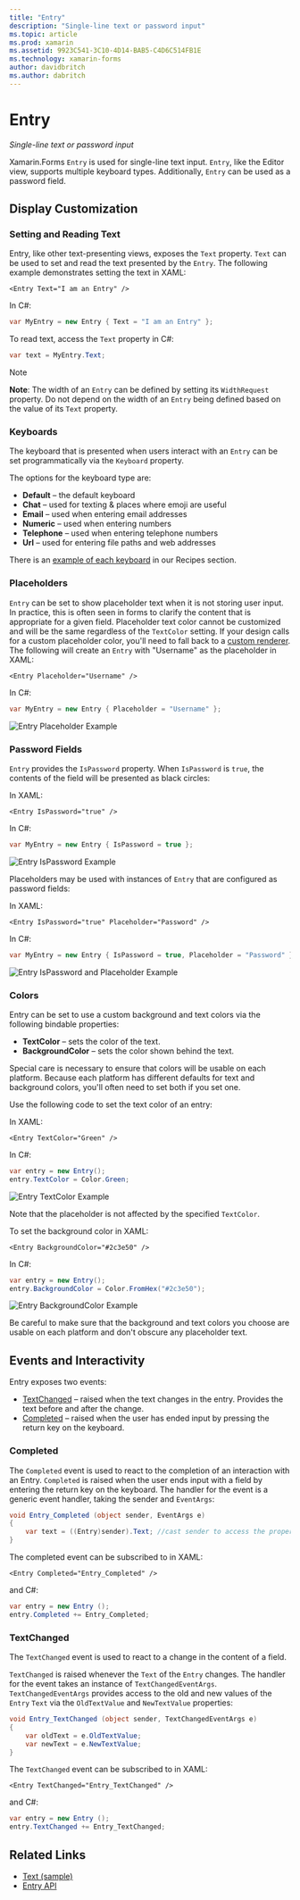 ```yaml
---
title: "Entry"
description: "Single-line text or password input"
ms.topic: article
ms.prod: xamarin
ms.assetid: 9923C541-3C10-4D14-BAB5-C4D6C514FB1E
ms.technology: xamarin-forms
author: davidbritch
ms.author: dabritch
---
```


# Entry

_Single-line text or password input_

Xamarin.Forms `Entry` is used for single-line text input. `Entry`, like the Editor view, supports multiple keyboard types. Additionally, `Entry` can be used as a password field.

## Display Customization

### Setting and Reading Text

Entry, like other text-presenting views, exposes the `Text` property. `Text` can be used to set and read the text presented by the `Entry`. The following example demonstrates setting the text in XAML:

```xaml
<Entry Text="I am an Entry" />
```

In C#:

```csharp
var MyEntry = new Entry { Text = "I am an Entry" };
```

To read text, access the `Text` property in C#:

```csharp
var text = MyEntry.Text;
```

> [!NOTE]
> **Note**: The width of an `Entry` can be defined by setting its `WidthRequest` property. Do not depend on the width of an `Entry` being defined based on the value of its `Text` property.

### Keyboards

The keyboard that is presented when users interact with an `Entry` can be set programmatically via the `Keyboard` property.

The options for the keyboard type are:

- **Default** &ndash; the default keyboard
- **Chat** &ndash; used for texting & places where emoji are useful
- **Email** &ndash; used when entering email addresses
- **Numeric** &ndash; used when entering numbers
- **Telephone** &ndash; used when entering telephone numbers
- **Url** &ndash; used for entering file paths and web addresses

There is an [example of each keyboard](https://developer.xamarin.com/recipes/cross-platform/xamarin-forms/choose-keyboard-for-entry/)
in our Recipes section.

### Placeholders

`Entry` can be set to show placeholder text when it is not storing user input. In practice, this is often seen in forms to clarify the content that is appropriate for a given field. Placeholder text color cannot be customized and will be the same regardless of the `TextColor` setting. If your design calls for a custom placeholder color, you'll need to fall back to a [custom renderer](). The following will create an `Entry` with "Username" as the placeholder in XAML:

```xaml
<Entry Placeholder="Username" />
```

In C#:

```csharp
var MyEntry = new Entry { Placeholder = "Username" };
```

![](entry-images/placeholder.png "Entry Placeholder Example")

### Password Fields

`Entry` provides the `IsPassword` property. When `IsPassword` is `true`, the contents of the field will be presented as black circles:

In XAML:

```xaml
<Entry IsPassword="true" />
```

In C#:

```csharp
var MyEntry = new Entry { IsPassword = true };
```

![](entry-images/password.png "Entry IsPassword Example")

Placeholders may be used with instances of `Entry` that are configured as password fields:

In XAML:

```xaml
<Entry IsPassword="true" Placeholder="Password" />
```

In C#:

```csharp
var MyEntry = new Entry { IsPassword = true, Placeholder = "Password" };
```

![](entry-images/passwordplaceholder.png "Entry IsPassword and Placeholder Example")


### Colors

Entry can be set to use a custom background and text colors via the following bindable properties:

- **TextColor** &ndash; sets the color of the text.
- **BackgroundColor** &ndash; sets the color shown behind the text.

Special care is necessary to ensure that colors will be usable on each platform. Because each platform has different defaults for text and background colors, you'll often need to set both if you set one.

Use the following code to set the text color of an entry:

In XAML:

```xaml
<Entry TextColor="Green" />
```

In C#:

```csharp
var entry = new Entry();
entry.TextColor = Color.Green;
```

![](entry-images/textcolor.png "Entry TextColor Example")

Note that the placeholder is not affected by the specified `TextColor`.

To set the background color in XAML:

```xaml
<Entry BackgroundColor="#2c3e50" />
```

In C#:

```csharp
var entry = new Entry();
entry.BackgroundColor = Color.FromHex("#2c3e50");
```

![](entry-images/textbackgroundcolor.png "Entry BackgroundColor Example")

Be careful to make sure that the background and text colors you choose are usable on each platform and don't obscure any placeholder text.

## Events and Interactivity

Entry exposes two events:

- [TextChanged](http://developer.xamarin.com/api/event/Xamarin.Forms.Entry.TextChanged/) &ndash; raised when the text changes in the entry. Provides the text before and after the change.
- [Completed](http://developer.xamarin.com/api/event/Xamarin.Forms.Entry.Completed/) &ndash; raised when the user has ended input by pressing the return key on the keyboard.

### Completed

The `Completed` event is used to react to the completion of an interaction with an Entry. `Completed` is raised when the user ends input with a field by entering the return key on the keyboard. The handler for the event is a generic event handler, taking the sender and `EventArgs`:

```csharp
void Entry_Completed (object sender, EventArgs e)
{
	var text = ((Entry)sender).Text; //cast sender to access the properties of the Entry
}
```

The completed event can be subscribed to in XAML:

```xaml
<Entry Completed="Entry_Completed" />
```

and C#:

```csharp
var entry = new Entry ();
entry.Completed += Entry_Completed;
```

### TextChanged

The `TextChanged` event is used to react to a change in the content of a field.

`TextChanged` is raised whenever the `Text` of the `Entry` changes. The handler for the event takes an instance of `TextChangedEventArgs`. `TextChangedEventArgs` provides access to the old and new values of the `Entry` `Text` via the `OldTextValue` and `NewTextValue` properties:

```csharp
void Entry_TextChanged (object sender, TextChangedEventArgs e)
{
	var oldText = e.OldTextValue;
	var newText = e.NewTextValue;
}
```

The `TextChanged` event can be subscribed to in XAML:

```xaml
<Entry TextChanged="Entry_TextChanged" />
```

and C#:

```csharp
var entry = new Entry ();
entry.TextChanged += Entry_TextChanged;
```


## Related Links

- [Text (sample)](https://developer.xamarin.com/samples/xamarin-forms/UserInterface/Text)
- [Entry API](https://developer.xamarin.com/api/type/Xamarin.Forms.Entry/)
